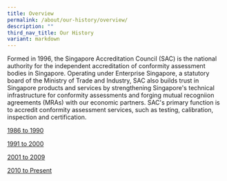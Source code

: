 ```yaml
---
title: Overview
permalink: /about/our-history/overview/
description: ""
third_nav_title: Our History
variant: markdown
---
```

Formed in 1996, the Singapore Accreditation Council (SAC) is the national authority for the independent accreditation of conformity assessment bodies in Singapore. Operating under Enterprise Singapore, a statutory board of the Ministry of Trade and Industry, SAC also builds trust in Singapore products and services by strengthening Singapore's technical infrastructure for conformity assessments and forging mutual recogniion agreements (MRAs) with our economic partners. SAC's primary function is to accredit conformity assessment services, such as testing, calibration, inspection and certification.


[1986 to 1990](/about/our-history/1986-1990/)

[1991 to 2000](/about/our-history/1991-2000/)

[2001 to 2009](/about/our-history/2001-2009/)

[2010 to Present](/about/our-history/2010-present/)